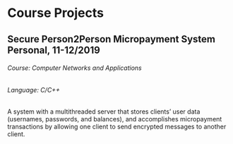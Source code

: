 # Course Projects
## Secure Person2Person Micropayment System Personal, 11-12/2019
###### Course: Computer Networks and Applications
###### Language: C/C++
A system with a multithreaded server that stores clients’ user data (usernames, passwords,
and balances), and accomplishes micropayment transactions by allowing one client to send
encrypted messages to another client.
